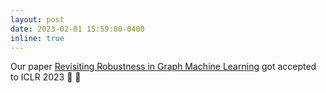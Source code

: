 ```yaml
---
layout: post
date: 2023-02-01 15:59:00-0400
inline: true
---
```


Our paper [Revisiting Robustness in Graph Machine Learning](https://openreview.net/pdf?id=h1o7Ry9Zctm) got accepted to ICLR 2023 :tada: :tada:
